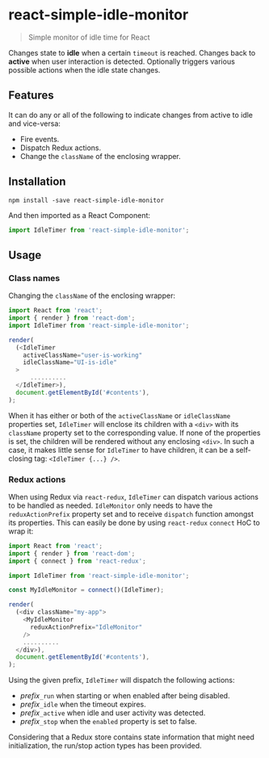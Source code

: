 # react-simple-idle-monitor

> Simple monitor of idle time for React

Changes state to **idle** when a certain `timeout` is reached.  Changes back to **active** when user interaction is detected.
Optionally triggers various possible actions when the idle state changes.

## Features

It can do any or all of the following to indicate changes from active to idle and vice-versa:

* Fire events.
* Dispatch Redux actions.
* Change the `className` of the enclosing wrapper.

## Installation

```
npm install -save react-simple-idle-monitor
```

And then imported as a React Component:

```js
import IdleTimer from 'react-simple-idle-monitor';
```

## Usage

### Class names

Changing the `className` of the enclosing wrapper:

```js
import React from 'react';
import { render } from 'react-dom';
import IdleTimer from 'react-simple-idle-monitor';

render(
  (<IdleTimer
    activeClassName="user-is-working"
    idleClassName="UI-is-idle"
  >
      ..........
  </IdleTimer>),
  document.getElementById('#contents'),
);
```

When it has either or both of the `activeClassName` or `idleClassName` properties set, `IdleTimer` will enclose its children with a `<div>` with its `className` property set to the corresponding value. If none of the properties is set, the children will be rendered without any enclosing `<div>`.  In such a case, it makes little sense for `IdleTimer` to have children, it can be a self-closing tag: `<IdleTimer {...} />`.

### Redux actions

When using Redux via `react-redux`, `IdleTimer` can dispatch various actions to be handled as needed. `IdleMonitor` only needs to have the `reduxActionPrefix` property set and to receive `dispatch` function amongst its properties.  This can easily be done by using `react-redux` `connect` HoC to wrap it:

```js
import React from 'react';
import { render } from 'react-dom';
import { connect } from 'react-redux';

import IdleTimer from 'react-simple-idle-monitor';

const MyIdleMonitor = connect()(IdleTimer);

render(
  (<div className="my-app">
    <MyIdleMonitor
      reduxActionPrefix="IdleMonitor"
    />
    ..........
  </div>),
  document.getElementById('#contents'),
);
```

Using the given prefix, `IdleTimer` will dispatch the following actions:

* *prefix*`_run` when starting or when enabled after being disabled.
* *prefix*`_idle` when the timeout expires.
* *prefix*`_active` when idle and user activity was detected.
* *prefix*`_stop` when the `enabled` property is set to false.

Considering that a Redux store contains state information that might need initialization, the run/stop action types has been provided.
